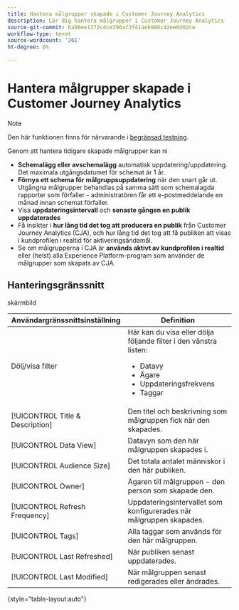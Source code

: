 ```yaml
---
title: Hantera målgrupper skapade i Customer Journey Analytics
description: Lär dig hantera målgrupper i Customer Journey Analytics
source-git-commit: ba98ee1372c4ce396af3f41aeb98bc42ee6d02ce
workflow-type: tm+mt
source-wordcount: '261'
ht-degree: 0%

---
```



# Hantera målgrupper skapade i Customer Journey Analytics

>[!NOTE]
>
>Den här funktionen finns för närvarande i [begränsad testning](/help/release-notes/releases.md).

Genom att hantera tidigare skapade målgrupper kan ni

* **Schemalägg eller avschemalägg** automatisk uppdatering/uppdatering. Det maximala utgångsdatumet för schemat är 1 år.
* **Förnya ett schema för målgruppsuppdatering** när den snart går ut. Utgångna målgrupper behandlas på samma sätt som schemalagda rapporter som förfaller - administratören får ett e-postmeddelande en månad innan schemat förfaller.
* Visa **uppdateringsintervall** och **senaste gången en publik uppdaterades**
* Få insikter i **hur lång tid det tog att producera en publik** från Customer Journey Analytics (CJA), och hur lång tid det tog att få publiken att visas i kundprofilen i realtid för aktiveringsändamål.
* Se om målgrupperna i CJA är **används aktivt av kundprofilen i realtid** eller (helst) alla Experience Platform-program som använder de målgrupper som skapats av CJA.

## Hanteringsgränssnitt

skärmbild

| Användargränssnittsinställning | Definition |
| --- | --- |
| Dölj/visa filter | Här kan du visa eller dölja följande filter i den vänstra listen: <ul><li>Datavy</li><li>Ägare</li><li>Uppdateringsfrekvens</li><li>Taggar</li></ul> |
| [!UICONTROL Title & Description] | Den titel och beskrivning som målgruppen fick när den skapades. |
| [!UICONTROL Data View] | Datavyn som den här målgruppen skapades i. |
| [!UICONTROL Audience Size] | Det totala antalet människor i den här publiken. |
| [!UICONTROL Owner] | Ägaren till målgruppen - den person som skapade den. |
| [!UICONTROL Refresh Frequency] | Uppdateringsintervallet som konfigurerades när målgruppen skapades. |
| [!UICONTROL Tags] | Alla taggar som används för den här målgruppen. |
| [!UICONTROL  Last Refreshed] | När publiken senast uppdaterades. |
| [!UICONTROL Last Modified] | När målgruppen senast redigerades eller ändrades. |

{style=&quot;table-layout:auto&quot;}

